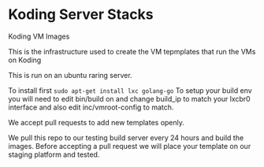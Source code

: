 Koding Server Stacks
======

Koding VM Images

This is the infrastructure used to create the VM tepmplates that run the VMs on Koding

This is run on an ubuntu raring server.

To install first ```sudo apt-get install lxc golang-go```
To setup your build env you will need to edit bin/build on and change build_ip to match your lxcbr0 interface and also edit inc/vmroot-config to match.

We accept pull requests to add new templates openly. 

We pull this repo to our testing build server every 24 hours and build the images. Before accepting a pull request we will place your template on our staging platform and tested.